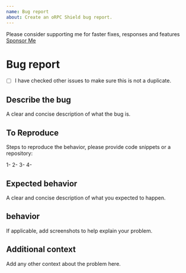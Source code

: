 ```yaml
---
name: Bug report
about: Create an oRPC Shield bug report.
---
```


Please consider supporting me for faster fixes, responses and features
[Sponsor Me](https://github.com/sponsors/omar-dulaimi)

# Bug report

- [ ] I have checked other issues to make sure this is not a duplicate.

## Describe the bug

A clear and concise description of what the bug is.

## To Reproduce

Steps to reproduce the behavior, please provide code snippets or a repository:

1- 2- 3- 4-

## Expected behavior

A clear and concise description of what you expected to happen.

## behavior

If applicable, add screenshots to help explain your problem.

## Additional context

Add any other context about the problem here.
